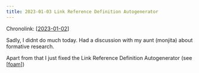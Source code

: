 ```yaml
---
title: 2023-01-03 Link Reference Definition Autogenerator
---
```


Chronolink: [[2023-01-02]]

Sadly, I didnt do much today. Had a discussion with my aunt (monjita) about formative research.

Apart from that I just fixed the Link Reference Definition Autogenerator (see [[foam]])







[//begin]: # "Autogenerated link references for markdown compatibility"
[2023-01-02]: .././wayward/2023-01-02 "2023-01-02"
[foam]: .././tutorials/foam "foam"
[//end]: # "Autogenerated link references"

